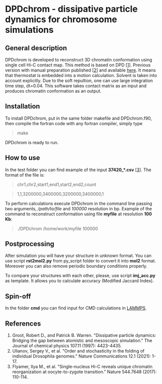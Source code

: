# DPDchrom - dissipative particle dynamics for chromosome simulations

## General description

DPDchrom is developed to reconstruct 3D chromatin conformation using single cell Hi-C contact map. This method is based on DPD [[1](#references)]. Previous version with manual preparation published [[2](#references)] and available [here](https://github.com/polly-code/DPD_withRemovingBonds). It means that thermostat is embedded into a motion calculation. Solvent is taken into account explicitly. Due to the soft repultion, one can use large integration time step, dt=0.04. This software takes contact matrix as an input and produces chromatin conformation as an output.

## Installation

To install DPDchrom, put in the same folder makefile and DPDchrom.f90, then compile the fortran code with any fortran compiler, simply type 
> make

DPDchrom is ready to run.

## How to use

In the test folder you can find example of the input **37420_*.csv** [[3](#references)]. The format of the file is: 

> chr1,chr2,start1,end1,start2,end2,count

> 1,1,3200000,3400000,3200000,3400000,1

To perform calculations execute DPDchrom in the command line passing two arguments, _/path/to/file_ and _100000_ resolution in bp. Example of the command to reconstruct conformation using file **myfile** at resolution **100 Kb**:

> ./DPDchrom /home/work/myfile 100000

## Postprocessing

After simulation you will have your structure in unknown format. You can use script **rst2mol2.py** from py_script folder to convert it into **mol2** format. Moreover you can also remove periodic boundary conditions properly.

To compare your structures with each other, please, use script **imj_acc.py** as template. It allows you to calculate accuracy (Modified Jaccard Index).

## Spin-off

In the folder **cmd** you can find input for CMD calculations in [LAMMPS](https://github.com/lammps/lammps).

## References

1. Groot, Robert D., and Patrick B. Warren. "Dissipative particle dynamics: Bridging the gap between atomistic and mesoscopic simulation." The Journal of chemical physics 107.11 (1997): 4423-4435.
2. Ulianov, Sergey V., et al. "Order and stochasticity in the folding of individual Drosophila genomes." Nature Communications 12.1 (2021): 1-17.
3. Flyamer, Ilya M., et al. "Single-nucleus Hi-C reveals unique chromatin reorganization at oocyte-to-zygote transition." Nature 544.7648 (2017): 110-114.
